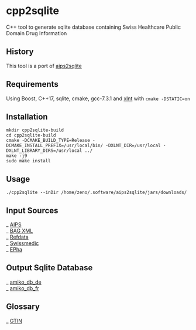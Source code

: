 # cpp2sqlite
C++ tool to generate sqlite database containing Swiss Healthcare Public Domain Drug Information
## History
This tool is a port of [aips2sqlite](https://github.com/zdavatz/aips2sqlite)
## Requirements
Using Boost, C++17, sqlite, cmake, gcc-7.3.1 and [xlnt](https://github.com/tfussell/xlnt) with `cmake -DSTATIC=on`
## Installation
```
mkdir cpp2sqlite-build
cd cpp2sqlite-build
cmake -DCMAKE_BUILD_TYPE=Release -DCMAKE_INSTALL_PREFIX=/usr/local/bin/ -DXLNT_DIR=/usr/local -DXLNT_LIBRARY_DIRS=/usr/local ../
make -j9
sudo make install
```
## Usage
`./cpp2sqlite --inDir /home/zeno/.software/aips2sqlite/jars/downloads/`
## Input Sources
_ [AIPS](http://download.swissmedicinfo.ch)\
_ [BAG XML](http://www.spezialitätenliste.ch/File.axd?file=XMLPublications.zip)\
_ [Refdata](https://www.refdata.ch/content/page_1.aspx?Nid=6&Aid=628&ID=291)\
_ [Swissmedic](https://www.swissmedic.ch/dam/swissmedic/de/dokumente/listen/excel-version_zugelasseneverpackungen.xlsx.download.xlsx/excel-version_zugelasseneverpackungen.xlsx)\
_ [EPha](http://download.epha.ch/data/matrix/matrix.csv)
## Output Sqlite Database
_ [amiko_db_de](http://pillbox.oddb.org/amiko_db_full_idx_de.zip)\
_ [amiko_db_fr](http://pillbox.oddb.org/amiko_db_full_idx_fr.zip)
## Glossary
_ [GTIN](http://www.ywesee.com/Main/EANCode)
